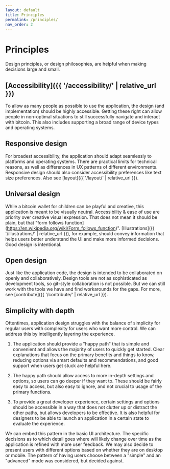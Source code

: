 ```yaml
---
layout: default
title: Principles
permalink: /principles/
nav_order: 2
---
```


# Principles

Design principles, or design philosophies, are helpful when making decisions large and small.

## [Accessibility]({{ '/accessibility/' | relative_url }})

To allow as many people as possible to use the application, the design (and implementation) should be highly accessible. Getting these right can allow people in non-optimal situations to still successfully navigate and interact with bitcoin. This also includes supporting a broad range of device types and operating systems.

## Responsive design

For broadest accessibility, the application should adapt seamlessly to platforms and operating systems. There are practical limits for technical reasons, as well as differences in UX patterns of different environments. Responsive design should also consider accessibility preferences like text size preferences. Also see [layout]({{ '/layout/' | relative_url }}).

## Universal design

While a bitcoin wallet for children can be playful and creative, this application is meant to be visually neutral. Accessibility & ease of use are priority over creative visual expression. That does not mean it should be plain, but that "form follows function](https://en.wikipedia.org/wiki/Form_follows_function)". [Illustrations]({{ '/illustrations/' | relative_url }}), for example, should convey information that helps users better understand the UI and make more informed decisions. Good design is intentional.

## Open design

Just like the application code, the design is intended to be collaborated on openly and collaboratively. Design tools are not as sophisticated as development tools, so git-style collaboration is not possible. But we can still work with the tools we have and find workarounds for the gaps. For more, see [contribute]({{ '/contribute/' | relative_url }}).

## Simplicity with depth

Oftentimes, application design struggles with the balance of simplicity for regular users with complexity for users who want more control. We can address this by intelligently layering the experience.

1. The application should provide a "happy path" that is simple and convenient and allows the majority of users to quickly get started. Clear explanations that focus on the primary benefits and things to know, reducing options via smart defaults and recommendations, and good support when users get stuck are helpful here.

2. The happy path should allow access to more in-depth settings and options, so users can go deeper if they want to. These should be fairly easy to access, but also easy to ignore, and not crucial to usage of the primary functions.

3. To provide a great developer experience, certain settings and options should be accessible in a way that does not clutter up or distract the other paths, but allows developers to be effective. It is also helpful for designers to be able to launch an application in a certain state to evaluate the experience.

We can embed this pattern in the basic UI architecture. The specific decisions as to which detail goes where will likely change over time as the application is refined with more user feedback. We may also decide to present users with different options based on whether they are on desktop or mobile. The pattern of having users choose between a "simple" and an "advanced" mode was considered, but decided against.